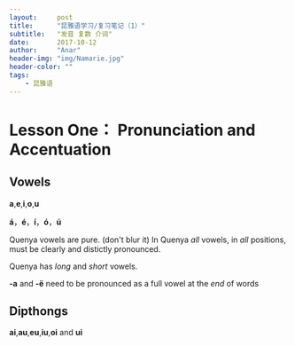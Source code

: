 ```yaml
---
layout:     post
title:      "昆雅语学习/复习笔记（1）"
subtitle:   "发音 复数 介词"
date:       2017-10-12
author:     "Anar"
header-img: "img/Namarie.jpg"
header-color: ""
tags:
    - 昆雅语
---
```

# Lesson One： Pronunciation and Accentuation
## Vowels

**a**,**e**,**i**,**o**,**u**

**á**，**é**，**í**，**ó**，**ú**


Quenya vowels are pure. (don't blur it) In Quenya *all* vowels, in *all* positions, must be clearly and distictly pronounced.

Quenya has *long* and *short* vowels.

**-a** and **-ë** need to be pronounced as a full vowel at the *end* of words

## Dipthongs
**ai**,**au**,**eu**,**iu**,**oi** and **ui**

